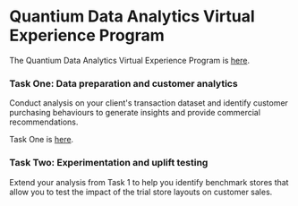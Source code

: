 # Quantium Data Analytics Virtual Experience Program

The Quantium Data Analytics Virtual Experience Program is [here](https://www.theforage.com/virtual-internships/prototype/NkaC7knWtjSbi6aYv/Data%20Analytics?ref=hgQdbbykb3gXKp6sH).

<h3>Task One: Data preparation and customer analytics</h3>

Conduct analysis on your client's transaction dataset and identify customer purchasing behaviours to generate insights and provide commercial recommendations.

Task One is [here](https://github.com/darrenlxu/quantium-virtual-experience/blob/main/Task_1.ipynb).

<h3>Task Two: Experimentation and uplift testing</h3>

Extend your analysis from Task 1 to help you identify benchmark stores that allow you to test the impact of the trial store layouts on customer sales.
